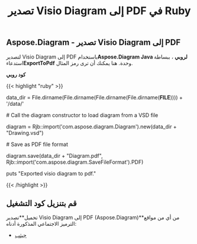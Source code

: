 ﻿---
title: تصدير Visio Diagram إلى PDF في Ruby
type: docs
weight: 40
url: /ar/java/export-visio-diagram-to-pdf-in-ruby/
---
## **Aspose.Diagram - تصدير Visio Diagram إلى PDF**
 لتصدير Visio Diagram إلى PDF باستخدام**Aspose.Diagram Java لروبي** ، ببساطة استدعاء**ExportToPdf** وحدة. هنا يمكنك أن ترى رمز المثال.

**كود روبي**

{{< highlight "ruby" >}}

 data_dir = File.dirname(File.dirname(File.dirname(File.dirname(__FILE__)))) + '/data/'

\# Call the diagram constructor to load diagram from a VSD file

diagram = Rjb::import('com.aspose.diagram.Diagram').new(data_dir + "Drawing.vsd")

\# Save as PDF file format

diagram.save(data_dir + "Diagram.pdf", Rjb::import('com.aspose.diagram.SaveFileFormat').PDF)

puts "Exported visio diagram to pdf."

{{< /highlight >}}
## **قم بتنزيل كود التشغيل**
تحميل**تصدير Visio Diagram إلى PDF (Aspose.Diagram)**من أي من مواقع الترميز الاجتماعي المذكورة أدناه:

- [جيثب](https://github.com/asposediagram/Aspose.Diagram-for-Java/blob/master/Plugins/Aspose_Diagram_Java_for_Ruby/lib/asposediagramjava/Export/exporttopdf.rb)
